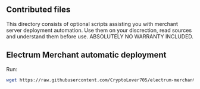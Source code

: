 Contributed files
-----------------

This directory consists of optional scripts assisting you with merchant server
deployment automation. Use them on your discrection, read sources and understand
them before use. ABSOLUTELY NO WARRANTY INCLUDED.

Electrum Merchant automatic deployment
--------------------------------------

Run:

```bash
wget https://raw.githubusercontent.com/CryptoLover705/electrum-merchant-blackcoin/master/contrib/electrum-as-merchant-server-installation.sh
```
